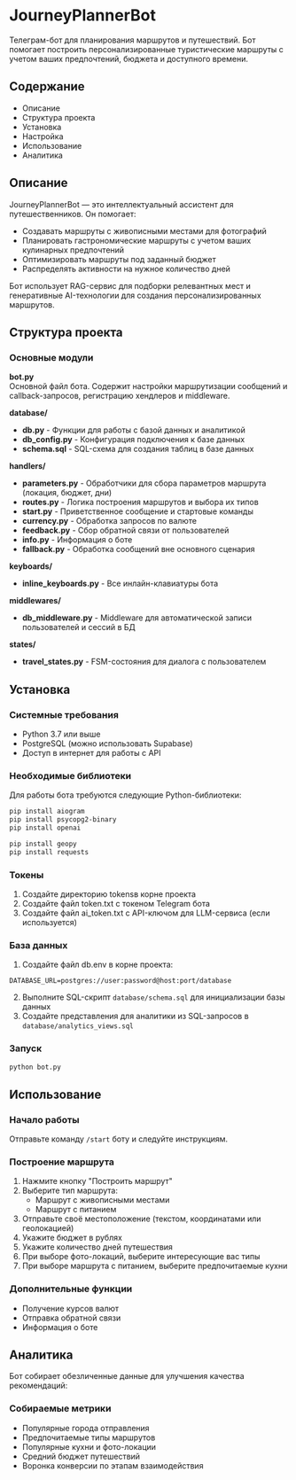 # JourneyPlannerBot

Телеграм-бот для планирования маршрутов и путешествий. Бот помогает построить персонализированные туристические маршруты с учетом ваших предпочтений, бюджета и доступного времени.

## Содержание
- Описание
- Структура проекта
- Установка
- Настройка
- Использование
- Аналитика

## Описание

JourneyPlannerBot — это интеллектуальный ассистент для путешественников. Он помогает:
- Создавать маршруты с живописными местами для фотографий
- Планировать гастрономические маршруты с учетом ваших кулинарных предпочтений
- Оптимизировать маршруты под заданный бюджет
- Распределять активности на нужное количество дней

Бот использует RAG-сервис для подборки релевантных мест и генеративные AI-технологии для создания персонализированных маршрутов.

## Структура проекта

### Основные модули

**bot.py**  
Основной файл бота. Содержит настройки маршрутизации сообщений и callback-запросов, регистрацию хендлеров и middleware.

**database/**
- **db.py** - Функции для работы с базой данных и аналитикой
- **db_config.py** - Конфигурация подключения к базе данных
- **schema.sql** - SQL-схема для создания таблиц в базе данных

**handlers/**
- **parameters.py** - Обработчики для сбора параметров маршрута (локация, бюджет, дни)
- **routes.py** - Логика построения маршрутов и выбора их типов
- **start.py** - Приветственное сообщение и стартовые команды
- **currency.py** - Обработка запросов по валюте
- **feedback.py** - Сбор обратной связи от пользователей
- **info.py** - Информация о боте
- **fallback.py** - Обработка сообщений вне основного сценария

**keyboards/**
- **inline_keyboards.py** - Все инлайн-клавиатуры бота

**middlewares/**
- **db_middleware.py** - Middleware для автоматической записи пользователей и сессий в БД

**states/**
- **travel_states.py** - FSM-состояния для диалога с пользователем

## Установка

### Системные требования
- Python 3.7 или выше
- PostgreSQL (можно использовать Supabase)
- Доступ в интернет для работы с API

### Необходимые библиотеки
Для работы бота требуются следующие Python-библиотеки:

```bash
pip install aiogram
pip install psycopg2-binary
pip install openai

pip install geopy
pip install requests
```

### Токены
1. Создайте директорию tokensв корне проекта
2. Создайте файл token.txt с токеном Telegram бота
3. Создайте файл ai_token.txt с API-ключом для LLM-сервиса (если используется)

### База данных
1. Создайте файл db.env в корне проекта:
```
DATABASE_URL=postgres://user:password@host:port/database
```
2. Выполните SQL-скрипт `database/schema.sql` для инициализации базы данных
3. Создайте представления для аналитики из SQL-запросов в `database/analytics_views.sql`

### Запуск
```bash
python bot.py
```

## Использование

### Начало работы
Отправьте команду `/start` боту и следуйте инструкциям.

### Построение маршрута
1. Нажмите кнопку "Построить маршрут"
2. Выберите тип маршрута:
   - Маршрут с живописными местами
   - Маршрут с питанием
3. Отправьте своё местоположение (текстом, координатами или геолокацией)
4. Укажите бюджет в рублях
5. Укажите количество дней путешествия
6. При выборе фото-локаций, выберите интересующие вас типы 
7. При выборе маршрута с питанием, выберите предпочитаемые кухни

### Дополнительные функции
- Получение курсов валют
- Отправка обратной связи
- Информация о боте

## Аналитика

Бот собирает обезличенные данные для улучшения качества рекомендаций:

### Собираемые метрики
- Популярные города отправления
- Предпочитаемые типы маршрутов
- Популярные кухни и фото-локации
- Средний бюджет путешествий
- Воронка конверсии по этапам взаимодействия